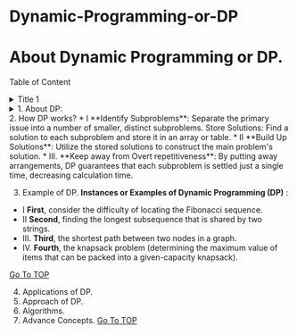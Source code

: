 <a name="TOP"></a>
# Dynamic-Programming-or-DP

# About Dynamic Programming or DP. #

Table of Content
<details>
  <summary>Title 1</summary>
  <p>Content 1 Content 1 Content 1 Content 1 Content 1</p>
</details>
<details>
 <summary>1.	About DP:</summary> 
  <p>In mathematics and computer science, dynamic programming is used to break down difficult problems into simpler subproblems. It avoids redundant computations by solving each subproblem once and storing the results, resulting in more efficient solutions to numerous issues.</p>
</details>
2.	How DP works?
   * I **Identify Subproblems**: Separate the primary issue into a number of smaller, distinct subproblems. Store Solutions: Find a solution to each subproblem and store it in an array or table.
   * II **Build Up Solutions**: Utilize the stored solutions to construct the main problem's solution.
   * III.	**Keep away from Overt repetitiveness**: By putting away arrangements, DP guarantees that each subproblem is settled just a single time, decreasing calculation time.	 
 
3.	Example of DP.
**Instances or Examples  of Dynamic Programming (DP)** :
   * I __First__, consider the difficulty of locating the Fibonacci sequence.
   * II __Second__, finding the longest subsequence that is shared by two strings.
   * III.	__Third__, the shortest path between two nodes in a graph.	
   * IV.	__Fourth__, the knapsack problem (determining the maximum value of items that can be packed into a given-capacity knapsack).

   [Go To TOP](#TOP)   
   
4.	Applications of DP.
5.	Approach of DP.
6.	Algorithms.
7.	Advance Concepts.
   [Go To TOP](#TOP)
  	

